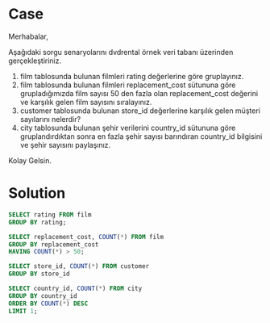 # Case

Merhabalar,

Aşağıdaki sorgu senaryolarını dvdrental örnek veri tabanı üzerinden gerçekleştiriniz.

1. film tablosunda bulunan filmleri rating değerlerine göre gruplayınız.
2. film tablosunda bulunan filmleri replacement_cost sütununa göre grupladığımızda film sayısı 50 den fazla olan replacement_cost değerini ve karşılık gelen film sayısını sıralayınız.
3. customer tablosunda bulunan store_id değerlerine karşılık gelen müşteri sayılarını nelerdir?
4. city tablosunda bulunan şehir verilerini country_id sütununa göre gruplandırdıktan sonra en fazla şehir sayısı barındıran country_id bilgisini ve şehir sayısını paylaşınız.

Kolay Gelsin.

# Solution

```sql
SELECT rating FROM film
GROUP BY rating;
```

```sql
SELECT replacement_cost, COUNT(*) FROM film
GROUP BY replacement_cost
HAVING COUNT(*) > 50;
```

```sql
SELECT store_id, COUNT(*) FROM customer
GROUP BY store_id
```

```sql
SELECT country_id, COUNT(*) FROM city
GROUP BY country_id
ORDER BY COUNT(*) DESC
LIMIT 1;
```
